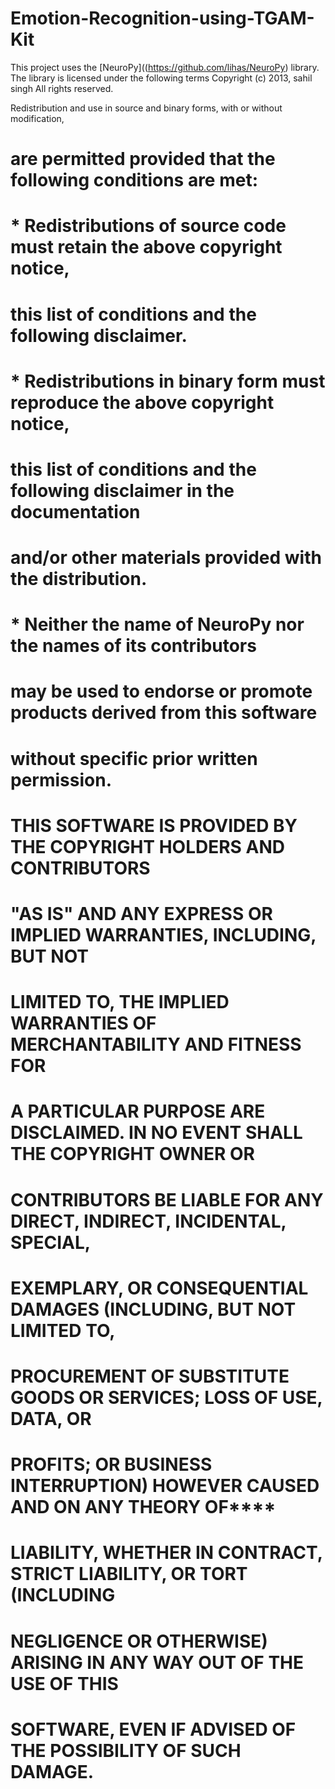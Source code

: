 # Emotion-Recognition-using-TGAM-Kit









This project uses the [NeuroPy]((https://github.com/lihas/NeuroPy) library. The library is licensed under the following terms
Copyright (c) 2013, sahil singh
All rights reserved.

Redistribution and use in source and binary forms, with or without modification,
# are permitted provided that the following conditions are met:
##
# * Redistributions of source code must retain the above copyright notice,
# this list of conditions and the following disclaimer.
# * Redistributions in binary form must reproduce the above copyright notice,
# this list of conditions and the following disclaimer in the documentation
# and/or other materials provided with the distribution.
# * Neither the name of NeuroPy nor the names of its contributors
# may be used to endorse or promote products derived from this software
# without specific prior written permission.
##
# THIS SOFTWARE IS PROVIDED BY THE COPYRIGHT HOLDERS AND CONTRIBUTORS
# "AS IS" AND ANY EXPRESS OR IMPLIED WARRANTIES, INCLUDING, BUT NOT
# LIMITED TO, THE IMPLIED WARRANTIES OF MERCHANTABILITY AND FITNESS FOR
# A PARTICULAR PURPOSE ARE DISCLAIMED. IN NO EVENT SHALL THE COPYRIGHT OWNER OR
# CONTRIBUTORS BE LIABLE FOR ANY DIRECT, INDIRECT, INCIDENTAL, SPECIAL,
# EXEMPLARY, OR CONSEQUENTIAL DAMAGES (INCLUDING, BUT NOT LIMITED TO,
# PROCUREMENT OF SUBSTITUTE GOODS OR SERVICES; LOSS OF USE, DATA, OR
# PROFITS; OR BUSINESS INTERRUPTION) HOWEVER CAUSED AND ON ANY THEORY OF****
# LIABILITY, WHETHER IN CONTRACT, STRICT LIABILITY, OR TORT (INCLUDING
# NEGLIGENCE OR OTHERWISE) ARISING IN ANY WAY OUT OF THE USE OF THIS
# SOFTWARE, EVEN IF ADVISED OF THE POSSIBILITY OF SUCH DAMAGE.
